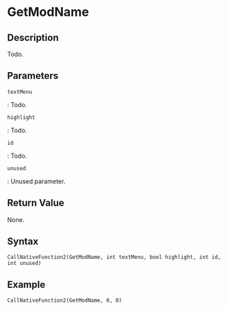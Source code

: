 # GetModName

## Description

Todo.

## Parameters

`textMenu`

:   Todo.

`highlight`

:   Todo.

`id`

: Todo.

`unused`

: Unused parameter.

## Return Value

None.

## Syntax

```
CallNativeFunction2(GetModName, int textMenu, bool highlight, int id, int unused)
```

## Example

```
CallNativeFunction2(GetModName, 0, 0)
```